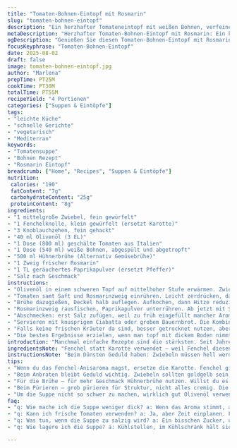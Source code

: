 ```yaml
---
title: "Tomaten-Bohnen-Eintopf mit Rosmarin"
slug: "tomaten-bohnen-eintopf"
description: "Ein herzhafter Tomateneintopf mit weißen Bohnen, verfeinert durch frischen Rosmarin und geräucherte Paprika. Zwiebeln, Fenchel statt Karotte; Knoblauch und Olivenöl als Basis. Statt Gemüsebrühe Hühnerbrühe für mehr Tiefe. Langsam köcheln, bis Fenchel ganz weich, das Aroma kräftig. Suppe grob pürieren oder stückig lassen, je nach Lust. Salz erst zum Schluss, um die Aromen nicht zu verflachen. Perfekt für nasse Tage, wenn die Küche nach Italien riecht. Ohne Gluten, Milch, Eier. "
metaDescription: "Herzhafter Tomaten-Bohnen-Eintopf mit Rosmarin: Ein köstliches, wärmendes Gericht für nasse Tage. Ohne Gluten, Milch, Eier."
ogDescription: "Genießen Sie diesen Tomaten-Bohnen-Eintopf mit Rosmarin – perfekt für herbstliche Tage und sehr sättigend."
focusKeyphrase: "Tomaten-Bohnen-Eintopf"
date: 2025-08-02
draft: false
image: tomaten-bohnen-eintopf.jpg
author: "Marlena"
prepTime: PT25M
cookTime: PT30M
totalTime: PT55M
recipeYield: "4 Portionen"
categories: ["Suppen & Eintöpfe"]
tags:
- "leichte Küche"
- "schnelle Gerichte"
- "vegetarisch"
- "Mediterran"
keywords:
- "Tomatensuppe"
- "Bohnen Rezept"
- "Rosmarin Eintopf"
breadcrumb: ["Home", "Recipes", "Suppen & Eintöpfe"]
nutrition: 
 calories: "190"
 fatContent: "7g"
 carbohydrateContent: "25g"
 proteinContent: "8g"
ingredients:
- "1 mittelgroße Zwiebel, fein gewürfelt"
- "1 Fenchelknolle, klein gewürfelt (ersetzt Karotte)"
- "3 Knoblauchzehen, fein gehackt"
- "40 ml Olivenöl (3 EL)"
- "1 Dose (800 ml) geschälte Tomaten aus Italien"
- "1 Dose (540 ml) weiße Bohnen, abgespült und abgetropft"
- "500 ml Hühnerbrühe (Alternativ Gemüsebrühe)"
- "1 Zweig frischer Rosmarin"
- "1 TL geräuchertes Paprikapulver (ersetzt Pfeffer)"
- "Salz nach Geschmack"
instructions:
- "Olivenöl in einem schweren Topf auf mittelhoher Stufe erwärmen. Zwiebeln und Fenchel darin glasig dünsten. Zwiebel soll transparent, Fenchel leicht weich werden, nicht braun. Knoblauch dazugeben, kurz mitrösten bis intensiver Duft aufsteigt. Achtung, Knobi verbrennt schnell – sofort weiter."
- "Tomaten samt Saft und Rosmarinzweig einrühren. Leicht zerdrücken, damit sie sich besser verteilen. Bohnen einstreuen, schnell umrühren."
- "Brühe dazugießen, Deckel halb auflegen. Aufkochen, dann Hitze reduzieren. Köcheln lassen bis Fenchel fast zerfällt, ca. 25-30 Min. Beobachten: Bläschen sollten nur leicht platzen, nicht wild sprudeln. Die Aromen verschmelzen langsam zusammen."
- "Rosmarinzweig rausfischen, Paprikapulver unterrühren. Ab jetzt mit Stielmixer grob pürieren. Nicht zu fein, ruhig noch Struktur behalten – die Suppe wird intensiver, Textur spannender. Wer es sämiger mag, länger mixen oder nur Hälfte portionieren."
- "Abschmecken: erst Salz zufügen, weil zu früh eingefüllt mancher Aromenentwicklung im Weg steht. Falls zu dick, bisschen Brühe ergänzen. Noch mal kurz aufwärmen, nicht mehr kochen."
- "Servieren mit knusprigem Ciabatta oder grobem Bauernbrot. Die Kombination aus Fenchel und geräucherter Paprika hebt den Klassiker deutlich an. Erfahrung zeigt: Karotte ist manchmal zu süßlich, Fenchel gibt Tiefe, Rosmarin rundet ab."
- "Falls keine frischen Kräuter da sind, besser getrocknet nutzen, aber sparsamer, sonst wird’s bitter. Olivenöl nicht sparen, es ist Geschmacksträger."
- "Die besten Ergebnisse erzielen, wenn man topf mit dickem Boden nimmt – Flammenverteilung gleichmäßig, nichts brennt an."
introduction: "Manchmal einfache Rezepte sind die stärksten. Seit Jahren experimentiere ich mit Tomatensuppen, und das Ergebnis hier zeigt: kleiner Twist reicht, um Klassiker neu zu beleben. Zwiebel und Fenchel bilden eine Basis, die auch pur schmeckt. Fenchel bringt nicht nur Aroma, sondern liefert Textur und Farbe. Die weissen Bohnen geben Protein und machen satt, ohne schwer zu sein. Knoblauch ist natürlich Pflicht, doch ich achte seit langem darauf, ihn vorsichtig anzurösten – sonst wird’s bitter. Beim Kochen beobachte ich, wie die Suppe langsam dicker wird, wie der Geruch sich verändert, wie das Öl auf der Oberfläche schimmert. Dieser Geruch sagt mir, dass alles zusammenkommt. Und Rosmarin – ein Hauch reicht, sonst wird der Geschmack zu dominant. Paprikapulver gibt leicht Geräuchertes, ein persönliches Experiment, das funktioniert. Am Ende grob püriert: nicht alles muss glatt sein, Suppe darf Textur haben, Herz und Handarbeit spüren."
ingredientsNote: "Fenchel statt Karotte verwendet – weil Fenchel diesen Anis-ähnlichen Ton mitbringt, der perfekt zur Tomate passt. Kann durch Sellerie ersetzt werden, wenn Fenchel nicht verfügbar ist – aber weniger süß, mehr erdig. Hühnerbrühe nutze ich statt Gemüsebrühe, wenn mehr Geschmack gewünscht, sonst Gemüsebrühe als vegane Variante. Weiße Bohnen aus der Dose funktionieren bestens, vorgekochte getrocknete Bohnen sind leckerer, dauert aber länger und ist weniger spontan. Knoblauch frisch schneiden für Aroma, keine Knoblauchpulver – hat zu wenig Komplexität. Olivenöl sollte von guter Qualität sein, billiges Öl überdeckt alles. Rosmarin frisch, nicht zu groß, sonst wird bitter. Geräuchertes Paprikapulver ist kein Muss, gibt aber Tiefe. Wer keine Dosen hat: frische Tomaten durch Zerkleinern und Sieden, braucht aber länger und mehr Aufmerksamkeit."
instructionsNote: "Beim Dünsten Geduld haben: Zwiebeln müssen hell werden, Fenchel weich, erst dann Knoblauch zugeben – zu früh verdampft sein Aroma schnell. Hitze nie zu hoch, sonst verbrennt Knoblauch sofort und schmeckt matschig. Beim Kochen mit Tomaten sind Säure und Süße im Spiel. Tomate erst spät salzen, sonst wird die Suppe fest. Rosmarin nicht zerreißen, nur ganz lassen, um herauszufiltern – zerreißt man ihn, wird Bitterkeit freigesetzt. Mixen mit Stabmixer – teilweise pürieren für Struktur. Suppe sollte leicht dickflüssig sein, nicht zu wässrig. Ein Tipp: Suppe auf kleiner Flamme rühren, nicht ständig, sonst zerfallen Bohnen zu viel. Wenn Suppe zu dick, einfach mit Brühe oder Wasser strecken, nicht mit Sahne – das ändert Charakter. Nachwürzen nur am Ende, besonders Salz, um Geschmack zu kontrollieren. Brot als Begleitung nicht vergessen, wichtig für Texturen und Sättigung."
tips:
- "Wenn du das Fenchel-Anisaroma magst, ersetze die Karotte. Fenchel gibt Tiefe. Möchtest du es weniger süß? Sellerie ist auch eine Option. Weiße Bohnen aus der Dose sind praktisch. Frisch gekochte Bohnen sind besser, aber weniger spontan. Knoblauch frisch zerkleinern, kein Pulver! Das hat kaum Aroma."
- "Beim Anbraten bleibt Geduld wichtig. Zwiebeln sollten goldgelb sein, Fenchel weich, aber nicht braun. Knoblauch später zugeben, oder er wird bitter. Hitze nicht zu hoch, sonst brennt der Knobi an. Nach dem Hinzufügen der Tomaten intensiv riechen! Warten bis es blubbert, dann Hitze reduzieren."
- "Für die Brühe – für mehr Geschmack Hühnerbrühe nutzen. Willst du es vegan? Gemüsebrühe tut es auch. Achte darauf, die Brühe für die gewünschte Konsistenz richtig zu dosieren. Wenn die Suppe zu dick wird, einfach etwas Brühe ergänzen. Länge der Kochzeit beobachten. Aromen können sich entfalten."
- "Beim Pürieren – grob pürieren für Struktur, nicht alles cremig. Die Textur macht’s. Wer es sämiger mag, kann länger pürieren. Am Ende, Salz erst zum Schluss dazugeben, das verhindert Bitterkeit. Rosmarin nicht klein reißen, sonst wird die Suppe bitter. Einfach den Zweig rausnehmen."
- "Um die Suppe nicht so schwer zu machen, wirklich gut Olivenöl verwenden. Billiges Öl überdeckt alles. Der Geschmack kommt durch qualitativ hochwertige Zutaten. Immer darauf achten, dass der Topf schwer ist. Gleichmäßige Hitzeverteilung – dann brennt nichts an."
faq:
- "q: Wie mache ich die Suppe weniger dick? a: Wenn das Aroma stimmt, aber die Konsistenz zu fest ist, einfach mit Brühe auffüllen. Etwas sanft verrühren. Von oben sieht es gut aus. Es sollte leicht blubbern."
- "q: Kann ich frische Tomaten verwenden? a: Ja, aber Zeit einplanen. Frische Tomaten zerkleinern und länger kochen. Achte auf die Säure, ggf. später salzen. Vorgekochte Tomaten sind die schnellere Variante und verleihen mehr Aroma."
- "q: Was tun, wenn die Suppe zu salzig wird? a: Ein bisschen Zucker, um die Salzigkeit zu balancieren. Oder mehr Brühe – weniger Salz. Achte darauf. Mit frischen Kräutern, die das Aroma aufpeppen, kaschierst du alles."
- "q: Wie lagere ich die Suppe? a: Kühlstellen, im Kühlschrank hält sie ein paar Tage. Erhitzen, bei Bedarf Brühe hinzufügen. Einfrieren ist auch möglich, aber nach dem Auftauen kann die Textur sich verändern."

---
```

